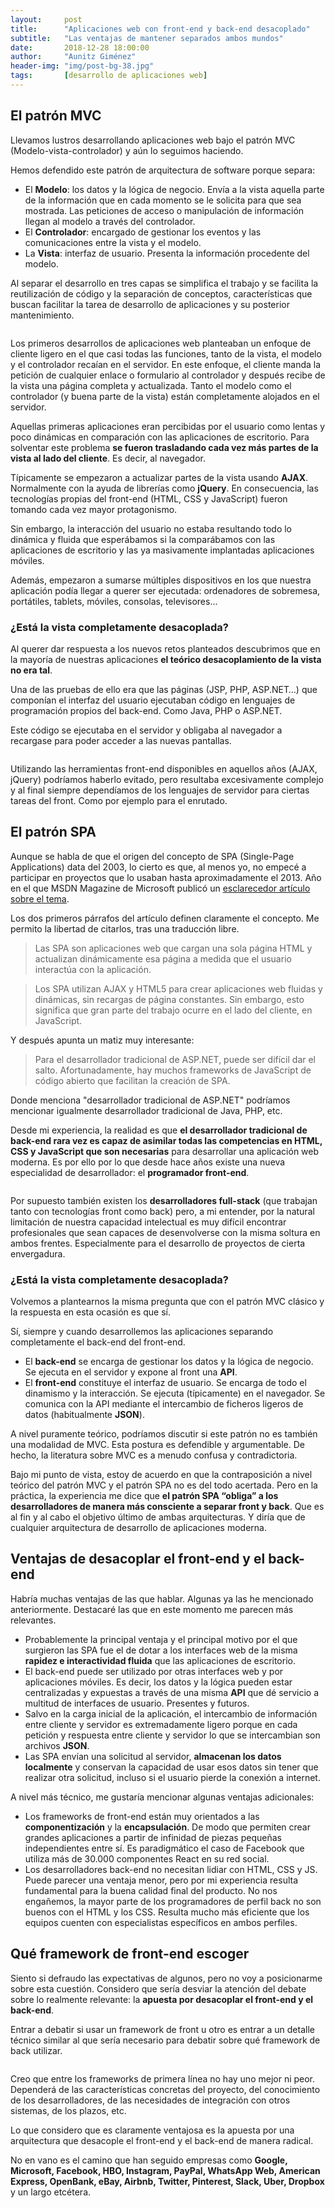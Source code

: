 ```yaml
---
layout:     post
title:      "Aplicaciones web con front-end y back-end desacoplado"
subtitle:   "Las ventajas de mantener separados ambos mundos"
date:       2018-12-28 18:00:00
author:     "Aunitz Giménez"
header-img: "img/post-bg-38.jpg"
tags:       [desarrollo de aplicaciones web]
---
```


<h2>El patrón MVC</h2>
<p>Llevamos lustros desarrollando aplicaciones web bajo el patrón MVC (Modelo-vista-controlador) y aún lo seguimos haciendo.</p>
<p>Hemos defendido este patrón de arquitectura de software porque separa:</p>
<ul>
	<li>El <strong>Modelo</strong>: los datos y la lógica de negocio. Envía a la vista aquella parte de la información que en cada momento se le solicita para que sea mostrada. Las peticiones de acceso o manipulación de información llegan al modelo a través del controlador.</li>
	<li>El <strong>Controlador</strong>: encargado de gestionar los eventos y las comunicaciones entre la vista y el modelo.</li>
	<li>La <strong>Vista</strong>: interfaz de usuario. Presenta la información procedente del modelo.</li>
</ul>
<p>Al separar el desarrollo en tres capas se simplifica el trabajo y se facilita la reutilización de código y la separación de conceptos, características que buscan facilitar la tarea de desarrollo de aplicaciones y su posterior mantenimiento.</p>

<p><img src="{{ site.baseurl }}/img/front-end-back-end-desacoplado-01.jpg" alt=""></p>

<p>Los primeros desarrollos de aplicaciones web planteaban un enfoque de cliente ligero en el que casi todas las funciones, tanto de la vista, el modelo y el controlador recaían en el servidor. En este enfoque, el cliente manda la petición de cualquier enlace o formulario al controlador y después recibe de la vista una página completa y actualizada. Tanto el modelo como el controlador (y buena parte de la vista) están completamente alojados en el servidor.</p>
<p>Aquellas primeras aplicaciones eran percibidas por el usuario como lentas y poco dinámicas en comparación con las aplicaciones de escritorio. Para solventar este problema <strong>se fueron trasladando cada vez más partes de la vista al lado del cliente</strong>. Es decir, al navegador.</p>
<p>Típicamente se empezaron a actualizar partes de la vista usando <strong>AJAX</strong>. Normalmente con la ayuda de librerías como <strong>jQuery</strong>. En consecuencia, las tecnologías propias del front-end (HTML, CSS y JavaScript) fueron tomando cada vez mayor protagonismo.</p>
<p>Sin embargo, la interacción del usuario no estaba resultando todo lo dinámica y fluida que esperábamos si la comparábamos con las aplicaciones de escritorio y las ya masivamente implantadas aplicaciones móviles.</p>
<p>Además, empezaron a sumarse múltiples dispositivos en los que nuestra aplicación podía llegar a querer ser ejecutada: ordenadores de sobremesa, portátiles, tablets, móviles, consolas, televisores...</p>

<h3>¿Está la vista completamente desacoplada?</h3>
<p>Al querer dar respuesta a los nuevos retos planteados descubrimos que en la mayoría de nuestras aplicaciones <strong>el teórico desacoplamiento de la vista no era tal</strong>.</p>
<p>Una de las pruebas de ello era que las páginas (JSP, PHP, ASP.NET…) que componían el interfaz del usuario ejecutaban código en lenguajes de programación propios del back-end. Como Java, PHP o ASP.NET.</p>
<p>Este código se ejecutaba en el servidor y obligaba al navegador a recargase para poder acceder a las nuevas pantallas.</p>

<p><img src="{{ site.baseurl }}/img/front-end-back-end-desacoplado-02.jpg" alt=""></p>

<p>Utilizando las herramientas front-end disponibles en aquellos años (AJAX, jQuery) podríamos haberlo evitado, pero resultaba excesivamente complejo y al final siempre dependíamos de los lenguajes de servidor para ciertas tareas del front. Como por ejemplo para el enrutado.</p>

<h2>El patrón SPA</h2>
<p>Aunque se habla de que el origen del concepto de SPA (Single-Page Applications) data del 2003, lo cierto es que, al menos yo, no empecé a participar en proyectos que lo usaban hasta aproximadamente el 2013. Año en el que MSDN Magazine de Microsoft publicó un <a href="https://msdn.microsoft.com/en-gb/magazine/dn463786.aspx" target="_blank">esclarecedor artículo sobre el tema</a>.</p>
<p>Los dos primeros párrafos del artículo definen claramente el concepto. Me permito la libertad de citarlos, tras una traducción libre.</p>

<blockquote>Las SPA son aplicaciones web que cargan una sola página HTML y actualizan dinámicamente esa página a medida que el usuario interactúa con la aplicación.</blockquote>
<blockquote>Los SPA utilizan AJAX y HTML5 para crear aplicaciones web fluidas y dinámicas, sin recargas de página constantes. Sin embargo, esto significa que gran parte del trabajo ocurre en el lado del cliente, en JavaScript.</blockquote>

<p>Y después apunta un matiz muy interesante:</p>

<blockquote>Para el desarrollador tradicional de ASP.NET, puede ser difícil dar el salto. Afortunadamente, hay muchos frameworks de JavaScript de código abierto que facilitan la creación de SPA.</blockquote>

<p>Donde menciona "desarrollador tradicional de ASP.NET" podríamos mencionar igualmente desarrollador tradicional de Java, PHP, etc.</p>
<p>Desde mi experiencia, la realidad es que <strong>el desarrollador tradicional de back-end rara vez es capaz de asimilar todas las competencias en HTML, CSS y JavaScript que son necesarias</strong> para desarrollar una aplicación web moderna. Es por ello por lo que desde hace años existe una nueva especialidad de desarrollador: el <strong>programador front-end</strong>.</p>

<p><img src="{{ site.baseurl }}/img/front-end-back-end-desacoplado-03.jpg" alt=""></p>

<p>Por supuesto también existen los <strong>desarrolladores full-stack</strong> (que trabajan tanto con tecnologías front como back) pero, a mi entender, por la natural limitación de nuestra capacidad intelectual es muy difícil encontrar profesionales que sean capaces de desenvolverse con la misma soltura en ambos frentes. Especialmente para el desarrollo de proyectos de cierta envergadura.</p>

<h3>¿Está la vista completamente desacoplada?</h3>
<p>Volvemos a plantearnos la misma pregunta que con el patrón MVC clásico y la respuesta en esta ocasión es que sí.</p>
<p>Sí, siempre y cuando desarrollemos las aplicaciones separando completamente el back-end del front-end.</p>
<ul>
	<li>El <strong>back-end</strong> se encarga de gestionar los datos y la lógica de negocio. Se ejecuta en el servidor y expone al front una <strong>API</strong>.</li>
	<li>El <strong>front-end</strong> constituye el interfaz de usuario. Se encarga de todo el dinamismo y la interacción. Se ejecuta (típicamente) en el navegador. Se comunica con la API mediante el intercambio de ficheros ligeros de datos (habitualmente <strong>JSON</strong>).</li>
</ul>
<p>A nivel puramente teórico, podríamos discutir si este patrón no es también una modalidad de MVC. Esta postura es defendible y argumentable. De hecho, la literatura sobre MVC es a menudo confusa y contradictoria.</p>
<p>Bajo mi punto de vista, estoy de acuerdo en que la contraposición a nivel teórico del patrón MVC y el patrón SPA no es del todo acertada. Pero en la práctica, la experiencia me dice que <strong>el patrón SPA “obliga” a los desarrolladores de manera más consciente a separar front y back</strong>. Que es al fin y al cabo el objetivo último de ambas arquitecturas. Y diría que de cualquier arquitectura de desarrollo de aplicaciones moderna.</p>

<h2>Ventajas de desacoplar el front-end y el back-end</h2>
<p>Habría muchas ventajas de las que hablar. Algunas ya las he mencionado anteriormente. Destacaré las que en este momento me parecen más relevantes.</p>
<ul>
	<li>Probablemente la principal ventaja y el principal motivo por el que surgieron las SPA fue el de dotar a los interfaces web de la misma <strong>rapidez e interactividad fluida</strong> que las aplicaciones de escritorio.</li>
	<li>El back-end puede ser utilizado por otras interfaces web y por aplicaciones móviles. Es decir, los datos y la lógica pueden estar centralizadas y expuestas a través de una misma <strong>API</strong> que dé servicio a multitud de interfaces de usuario. Presentes y futuros.</li>
	<li>Salvo en la carga inicial de la aplicación, el intercambio de información entre cliente y servidor es extremadamente ligero porque en cada petición y respuesta entre cliente y servidor lo que se intercambian son archivos <strong>JSON</strong>.</li>
	<li>Las SPA envían una solicitud al servidor, <strong>almacenan los datos localmente</strong> y conservan la capacidad de usar esos datos sin tener que realizar otra solicitud, incluso si el usuario pierde la conexión a internet.</li>
</ul>
<p>A nivel más técnico, me gustaría mencionar algunas ventajas adicionales:</p>
<ul>
	<li>Los frameworks de front-end están muy orientados a las <strong>componentización</strong> y la <strong>encapsulación</strong>. De modo que permiten crear grandes aplicaciones a partir de infinidad de piezas pequeñas independientes entre sí. Es paradigmático el caso de Facebook que utiliza más de 30.000 componentes React en su red social.</li>
	<li>Los desarrolladores back-end no necesitan lidiar con HTML, CSS y JS. Puede parecer una ventaja menor, pero por mi experiencia resulta fundamental para la buena calidad final del producto. No nos engañemos, la mayor parte de los programadores de perfil back no son buenos con el HTML y los CSS. Resulta mucho más eficiente que los equipos cuenten con especialistas específicos en ambos perfiles.</li>
</ul>

<h2>Qué framework de front-end escoger</h2>
<p>Siento si defraudo las expectativas de algunos, pero no voy a posicionarme sobre esta cuestión. Considero que sería desviar la atención del debate sobre lo realmente relevante: la <strong>apuesta por desacoplar el front-end y el back-end</strong>.</p>
<p>Entrar a debatir si usar un framework de front u otro es entrar a un detalle técnico similar al que sería necesario para debatir sobre qué framework de back utilizar.</p>

<p><img src="{{ site.baseurl }}/img/front-end-back-end-desacoplado-04.jpg" alt=""></p>

<p>Creo que entre los frameworks de primera línea no hay uno mejor ni peor. Dependerá de las características concretas del proyecto, del conocimiento de los desarrolladores, de las necesidades de integración con otros sistemas, de los plazos, etc.</p>
<p>Lo que considero que es claramente ventajosa es la apuesta por una arquitectura que desacople el front-end y el back-end de manera radical.</p>
<p>No en vano es el camino que han seguido empresas como <strong>Google, Microsoft, Facebook, HBO, Instagram, PayPal, WhatsApp Web, American Express, OpenBank, eBay, Airbnb, Twitter, Pinterest, Slack, Uber, Dropbox </strong>y un largo etcétera.</p>